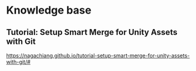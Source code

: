 # Knowledge base

## Tutorial: Setup Smart Merge for Unity Assets with Git
https://nagachiang.github.io/tutorial-setup-smart-merge-for-unity-assets-with-git/#
